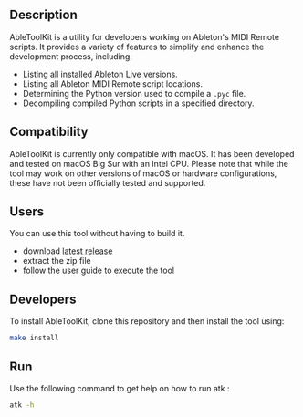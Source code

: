 ## Description

AbleToolKit is a utility for developers working on Ableton's MIDI Remote scripts. It provides a variety of features to simplify and enhance the development process, including:

- Listing all installed Ableton Live versions.
- Listing all Ableton MIDI Remote script locations.
- Determining the Python version used to compile a `.pyc` file.
- Decompiling compiled Python scripts in a specified directory.

## Compatibility

AbleToolKit is currently only compatible with macOS.
It has been developed and tested on macOS Big Sur with an Intel CPU. Please note that while the tool may work on other versions of macOS or hardware configurations, these have not been officially tested and supported.


## Users

You can use this tool without having to build it.
- download [latest release](https://github.com/elzinko/abletoolkit/releases)
- extract the zip file
- follow the user guide to execute the tool

## Developers

To install AbleToolKit, clone this repository and then install the tool using:

```bash
make install
```

## Run

Use the following command to get help on how to run atk :

```bash
atk -h
```

